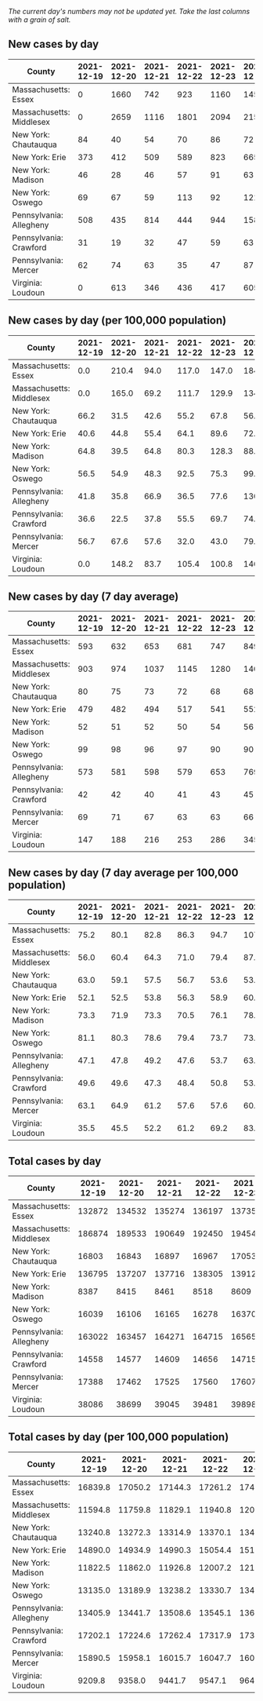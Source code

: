 _The current day's numbers may not be updated yet. Take the last columns with a grain of salt._
## New cases by day

| County | 2021-12-19 | 2021-12-20 | 2021-12-21 | 2021-12-22 | 2021-12-23 | 2021-12-24 | 2021-12-25 |
| --- | --- | --- | --- | --- | --- | --- | --- |
| Massachusetts: Essex | 0 | 1660 | 742 | 923 | 1160 | 1455 |  |
| Massachusetts: Middlesex | 0 | 2659 | 1116 | 1801 | 2094 | 2159 |  |
| New York: Chautauqua | 84 | 40 | 54 | 70 | 86 | 72 |  |
| New York: Erie | 373 | 412 | 509 | 589 | 823 | 665 |  |
| New York: Madison | 46 | 28 | 46 | 57 | 91 | 63 |  |
| New York: Oswego | 69 | 67 | 59 | 113 | 92 | 121 |  |
| Pennsylvania: Allegheny | 508 | 435 | 814 | 444 | 944 | 1585 | 1242 |
| Pennsylvania: Crawford | 31 | 19 | 32 | 47 | 59 | 63 | 58 |
| Pennsylvania: Mercer | 62 | 74 | 63 | 35 | 47 | 87 | 79 |
| Virginia: Loudoun | 0 | 613 | 346 | 436 | 417 | 605 |  |

## New cases by day (per 100,000 population)

| County | 2021-12-19 | 2021-12-20 | 2021-12-21 | 2021-12-22 | 2021-12-23 | 2021-12-24 | 2021-12-25 |
| --- | --- | --- | --- | --- | --- | --- | --- |
| Massachusetts: Essex | 0.0 | 210.4 | 94.0 | 117.0 | 147.0 | 184.4 |  |
| Massachusetts: Middlesex | 0.0 | 165.0 | 69.2 | 111.7 | 129.9 | 134.0 |  |
| New York: Chautauqua | 66.2 | 31.5 | 42.6 | 55.2 | 67.8 | 56.7 |  |
| New York: Erie | 40.6 | 44.8 | 55.4 | 64.1 | 89.6 | 72.4 |  |
| New York: Madison | 64.8 | 39.5 | 64.8 | 80.3 | 128.3 | 88.8 |  |
| New York: Oswego | 56.5 | 54.9 | 48.3 | 92.5 | 75.3 | 99.1 |  |
| Pennsylvania: Allegheny | 41.8 | 35.8 | 66.9 | 36.5 | 77.6 | 130.3 | 102.1 |
| Pennsylvania: Crawford | 36.6 | 22.5 | 37.8 | 55.5 | 69.7 | 74.4 | 68.5 |
| Pennsylvania: Mercer | 56.7 | 67.6 | 57.6 | 32.0 | 43.0 | 79.5 | 72.2 |
| Virginia: Loudoun | 0.0 | 148.2 | 83.7 | 105.4 | 100.8 | 146.3 |  |

## New cases by day (7 day average)

| County | 2021-12-19 | 2021-12-20 | 2021-12-21 | 2021-12-22 | 2021-12-23 | 2021-12-24 | 2021-12-25 |
| --- | --- | --- | --- | --- | --- | --- | --- |
| Massachusetts: Essex | 593 | 632 | 653 | 681 | 747 | 849 |  |
| Massachusetts: Middlesex | 903 | 974 | 1037 | 1145 | 1280 | 1404 |  |
| New York: Chautauqua | 80 | 75 | 73 | 72 | 68 | 68 |  |
| New York: Erie | 479 | 482 | 494 | 517 | 541 | 552 |  |
| New York: Madison | 52 | 51 | 52 | 50 | 54 | 56 |  |
| New York: Oswego | 99 | 98 | 96 | 97 | 90 | 90 |  |
| Pennsylvania: Allegheny | 573 | 581 | 598 | 579 | 653 | 769 | 853 |
| Pennsylvania: Crawford | 42 | 42 | 40 | 41 | 43 | 45 | 44 |
| Pennsylvania: Mercer | 69 | 71 | 67 | 63 | 63 | 66 | 64 |
| Virginia: Loudoun | 147 | 188 | 216 | 253 | 286 | 345 |  |

## New cases by day (7 day average per 100,000 population)

| County | 2021-12-19 | 2021-12-20 | 2021-12-21 | 2021-12-22 | 2021-12-23 | 2021-12-24 | 2021-12-25 |
| --- | --- | --- | --- | --- | --- | --- | --- |
| Massachusetts: Essex | 75.2 | 80.1 | 82.8 | 86.3 | 94.7 | 107.6 |  |
| Massachusetts: Middlesex | 56.0 | 60.4 | 64.3 | 71.0 | 79.4 | 87.1 |  |
| New York: Chautauqua | 63.0 | 59.1 | 57.5 | 56.7 | 53.6 | 53.6 |  |
| New York: Erie | 52.1 | 52.5 | 53.8 | 56.3 | 58.9 | 60.1 |  |
| New York: Madison | 73.3 | 71.9 | 73.3 | 70.5 | 76.1 | 78.9 |  |
| New York: Oswego | 81.1 | 80.3 | 78.6 | 79.4 | 73.7 | 73.7 |  |
| Pennsylvania: Allegheny | 47.1 | 47.8 | 49.2 | 47.6 | 53.7 | 63.2 | 70.1 |
| Pennsylvania: Crawford | 49.6 | 49.6 | 47.3 | 48.4 | 50.8 | 53.2 | 52.0 |
| Pennsylvania: Mercer | 63.1 | 64.9 | 61.2 | 57.6 | 57.6 | 60.3 | 58.5 |
| Virginia: Loudoun | 35.5 | 45.5 | 52.2 | 61.2 | 69.2 | 83.4 |  |

## Total cases by day

| County | 2021-12-19 | 2021-12-20 | 2021-12-21 | 2021-12-22 | 2021-12-23 | 2021-12-24 | 2021-12-25 |
| --- | --- | --- | --- | --- | --- | --- | --- |
| Massachusetts: Essex | 132872 | 134532 | 135274 | 136197 | 137357 | 138812 |  |
| Massachusetts: Middlesex | 186874 | 189533 | 190649 | 192450 | 194544 | 196703 |  |
| New York: Chautauqua | 16803 | 16843 | 16897 | 16967 | 17053 | 17125 |  |
| New York: Erie | 136795 | 137207 | 137716 | 138305 | 139128 | 139793 |  |
| New York: Madison | 8387 | 8415 | 8461 | 8518 | 8609 | 8672 |  |
| New York: Oswego | 16039 | 16106 | 16165 | 16278 | 16370 | 16491 |  |
| Pennsylvania: Allegheny | 163022 | 163457 | 164271 | 164715 | 165659 | 167244 | 168486 |
| Pennsylvania: Crawford | 14558 | 14577 | 14609 | 14656 | 14715 | 14778 | 14836 |
| Pennsylvania: Mercer | 17388 | 17462 | 17525 | 17560 | 17607 | 17694 | 17773 |
| Virginia: Loudoun | 38086 | 38699 | 39045 | 39481 | 39898 | 40503 |  |

## Total cases by day (per 100,000 population)

| County | 2021-12-19 | 2021-12-20 | 2021-12-21 | 2021-12-22 | 2021-12-23 | 2021-12-24 | 2021-12-25 |
| --- | --- | --- | --- | --- | --- | --- | --- |
| Massachusetts: Essex | 16839.8 | 17050.2 | 17144.3 | 17261.2 | 17408.2 | 17592.7 |  |
| Massachusetts: Middlesex | 11594.8 | 11759.8 | 11829.1 | 11940.8 | 12070.7 | 12204.7 |  |
| New York: Chautauqua | 13240.8 | 13272.3 | 13314.9 | 13370.1 | 13437.8 | 13494.6 |  |
| New York: Erie | 14890.0 | 14934.9 | 14990.3 | 15054.4 | 15144.0 | 15216.4 |  |
| New York: Madison | 11822.5 | 11862.0 | 11926.8 | 12007.2 | 12135.4 | 12224.2 |  |
| New York: Oswego | 13135.0 | 13189.9 | 13238.2 | 13330.7 | 13406.1 | 13505.1 |  |
| Pennsylvania: Allegheny | 13405.9 | 13441.7 | 13508.6 | 13545.1 | 13622.8 | 13753.1 | 13855.2 |
| Pennsylvania: Crawford | 17202.1 | 17224.6 | 17262.4 | 17317.9 | 17387.7 | 17462.1 | 17530.6 |
| Pennsylvania: Mercer | 15890.5 | 15958.1 | 16015.7 | 16047.7 | 16090.6 | 16170.1 | 16242.3 |
| Virginia: Loudoun | 9209.8 | 9358.0 | 9441.7 | 9547.1 | 9647.9 | 9794.2 |  |

